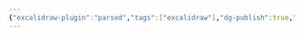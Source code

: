 ```yaml
---
{"excalidraw-plugin":"parsed","tags":["excalidraw"],"dg-publish":true,"permalink":"/docs/assets/argument-passing.excalidraw/","dgPassFrontmatter":true}
---
```

<style> .container {font-family: sans-serif; text-align: center;} .button-wrapper button {z-index: 1;height: 40px; width: 100px; margin: 10px;padding: 5px;} .excalidraw .App-menu_top .buttonList { display: flex;} .excalidraw-wrapper { height: 800px; margin: 50px; position: relative;} :root[dir="ltr"] .excalidraw .layer-ui__wrapper .zen-mode-transition.App-menu_bottom--transition-left {transform: none;} </style><script src="https://cdn.jsdelivr.net/npm/react@17/umd/react.production.min.js"></script><script src="https://cdn.jsdelivr.net/npm/react-dom@17/umd/react-dom.production.min.js"></script><script type="text/javascript" src="https://cdn.jsdelivr.net/npm/@excalidraw/excalidraw@0/dist/excalidraw.production.min.js"></script><div id="argument-passingexcalidraw.md"></div><script>(function(){const InitialData={"type":"excalidraw","version":2,"source":"https://github.com/zsviczian/obsidian-excalidraw-plugin/releases/tag/2.7.4","elements":[{"type":"rectangle","version":120,"versionNonce":2089628916,"isDeleted":false,"id":"vY3s0Yoa0ASziw2getBYL","fillStyle":"hachure","strokeWidth":2,"strokeStyle":"solid","roughness":2,"opacity":60,"angle":0,"x":-417.5079952478409,"y":-60.76210021972656,"strokeColor":"transparent","backgroundColor":"#b2f2bb","width":1058.5003967285156,"height":115.55221557617188,"seed":1713998384,"groupIds":[],"frameId":null,"roundness":{"type":3},"boundElements":[],"updated":1736753008563,"link":null,"locked":false,"index":"a0"},{"type":"rectangle","version":88,"versionNonce":1170457676,"isDeleted":false,"id":"WVsu9X_bCMHTDRQ4dK7u9","fillStyle":"hachure","strokeWidth":2,"strokeStyle":"solid","roughness":2,"opacity":60,"angle":0,"x":-417.5079952478409,"y":-246.73088073730472,"strokeColor":"transparent","backgroundColor":"#ffc9c9","width":1058.5003967285156,"height":170.00561523437503,"seed":2068630736,"groupIds":[],"frameId":null,"roundness":{"type":3},"boundElements":[],"updated":1736753008563,"link":null,"locked":false,"index":"a1"},{"type":"text","version":77,"versionNonce":1015182964,"isDeleted":false,"id":"Y9B0CUsM","fillStyle":"hachure","strokeWidth":1,"strokeStyle":"solid","roughness":1,"opacity":100,"angle":0,"x":-390.7998958826065,"y":-242.8039093017578,"strokeColor":"#1e1e1e","backgroundColor":"transparent","width":215.9999237060547,"height":45,"seed":276107472,"groupIds":[],"frameId":null,"roundness":null,"boundElements":[],"updated":1736753008563,"link":null,"locked":false,"fontSize":36,"fontFamily":1,"text":"main thread:","rawText":"main thread:","textAlign":"left","verticalAlign":"top","containerId":null,"originalText":"main thread:","lineHeight":1.25,"baseline":32,"autoResize":true,"index":"a2"},{"type":"text","version":16,"versionNonce":467491532,"isDeleted":false,"id":"Qwb67qny","fillStyle":"hachure","strokeWidth":1,"strokeStyle":"solid","roughness":1,"opacity":100,"angle":0,"x":-393.0414425134659,"y":-177.06480407714844,"strokeColor":"#1e1e1e","backgroundColor":"transparent","width":46.875,"height":24,"seed":926578384,"groupIds":[],"frameId":null,"roundness":null,"boundElements":[],"updated":1736753008563,"link":null,"locked":false,"fontSize":20,"fontFamily":3,"text":"main","rawText":"main","textAlign":"left","verticalAlign":"top","containerId":null,"originalText":"main","lineHeight":1.2,"baseline":18,"autoResize":true,"index":"a3"},{"type":"text","version":62,"versionNonce":525567988,"isDeleted":false,"id":"xtWBYooG","fillStyle":"hachure","strokeWidth":1,"strokeStyle":"solid","roughness":1,"opacity":100,"angle":0,"x":-241.9983822107315,"y":-178.38169860839844,"strokeColor":"#1e1e1e","backgroundColor":"transparent","width":128.90625,"height":24,"seed":1818434768,"groupIds":[],"frameId":null,"roundness":null,"boundElements":[],"updated":1736753008563,"link":null,"locked":false,"fontSize":20,"fontFamily":3,"text":"run_actions","rawText":"run_actions","textAlign":"left","verticalAlign":"top","containerId":null,"originalText":"run_actions","lineHeight":1.2,"baseline":18,"autoResize":true,"index":"a4"},{"type":"text","version":64,"versionNonce":1468014924,"isDeleted":false,"id":"NWx1okts","fillStyle":"hachure","strokeWidth":1,"strokeStyle":"solid","roughness":1,"opacity":100,"angle":0,"x":0.5399173498153687,"y":-178.69105529785156,"strokeColor":"#1e1e1e","backgroundColor":"transparent","width":93.9453125,"height":24,"seed":25625296,"groupIds":[],"frameId":null,"roundness":null,"boundElements":[],"updated":1736753008563,"link":null,"locked":false,"fontSize":20,"fontFamily":3,"text":"run_task","rawText":"run_task","textAlign":"left","verticalAlign":"top","containerId":null,"originalText":"run_task","lineHeight":1.2,"baseline":18,"autoResize":true,"index":"a5"},{"type":"text","version":112,"versionNonce":2030463348,"isDeleted":false,"id":"KDLWUP0k","fillStyle":"hachure","strokeWidth":1,"strokeStyle":"solid","roughness":1,"opacity":100,"angle":0,"x":168.39111363887787,"y":-178.69105529785156,"strokeColor":"#1e1e1e","backgroundColor":"transparent","width":234.375,"height":24,"seed":1430137040,"groupIds":[],"frameId":null,"roundness":null,"boundElements":[],"updated":1736753008563,"link":null,"locked":false,"fontSize":20,"fontFamily":3,"text":"process_create_initd","rawText":"process_create_initd","textAlign":"left","verticalAlign":"top","containerId":null,"originalText":"process_create_initd","lineHeight":1.2,"baseline":18,"autoResize":true,"index":"a6"},{"type":"text","version":169,"versionNonce":1342576588,"isDeleted":false,"id":"nqn2xr0U","fillStyle":"hachure","strokeWidth":1,"strokeStyle":"solid","roughness":1,"opacity":100,"angle":0,"x":459.0144656896591,"y":-178.69105529785156,"strokeColor":"#1e1e1e","backgroundColor":"transparent","width":152.34375,"height":24,"seed":857771728,"groupIds":[],"frameId":null,"roundness":null,"boundElements":[{"id":"RDJNar61WMOt336esRU6-","type":"arrow"}],"updated":1736753008563,"link":null,"locked":false,"fontSize":20,"fontFamily":3,"text":"thread_create","rawText":"thread_create","textAlign":"left","verticalAlign":"top","containerId":null,"originalText":"thread_create","lineHeight":1.2,"baseline":18,"autoResize":true,"index":"a7"},{"type":"text","version":200,"versionNonce":752950004,"isDeleted":false,"id":"up6uGoQs","fillStyle":"hachure","strokeWidth":1,"strokeStyle":"solid","roughness":1,"opacity":100,"angle":0,"x":459.0144656896591,"y":-110.71711730957031,"strokeColor":"#1e1e1e","backgroundColor":"transparent","width":140.8984375,"height":24,"seed":868627664,"groupIds":[],"frameId":null,"roundness":null,"boundElements":[],"updated":1736753008563,"link":null,"locked":false,"fontSize":20,"fontFamily":3,"text":"process_wait","rawText":"process_wait","textAlign":"left","verticalAlign":"top","containerId":null,"originalText":"process_wait","lineHeight":1.2,"baseline":18,"autoResize":true,"index":"a8"},{"type":"arrow","version":81,"versionNonce":1636384332,"isDeleted":false,"id":"BCaWMT6ZgLtO8w55zsY5S","fillStyle":"hachure","strokeWidth":2,"strokeStyle":"solid","roughness":0,"opacity":100,"angle":0,"x":-336.38223230838776,"y":-166.75987243652344,"strokeColor":"#1e1e1e","backgroundColor":"transparent","width":86.69232177734375,"height":0,"seed":482810576,"groupIds":[],"frameId":null,"roundness":null,"boundElements":[],"updated":1736753008563,"link":null,"locked":false,"startBinding":{"focus":-0.14125569661458334,"gap":9.784210205078125,"elementId":"Qwb67qny"},"endBinding":{"focus":0.031514485677083336,"gap":7.6915283203125,"elementId":"xtWBYooG"},"lastCommittedPoint":null,"startArrowhead":null,"endArrowhead":"arrow","points":[[0,0],[86.69232177734375,0]],"index":"a9"},{"type":"arrow","version":126,"versionNonce":1164549236,"isDeleted":false,"id":"RkO9fShShWdtGtLF6nwDU","fillStyle":"hachure","strokeWidth":2,"strokeStyle":"solid","roughness":0,"opacity":100,"angle":0,"x":-101.29632532596588,"y":-166.75987243652344,"strokeColor":"#1e1e1e","backgroundColor":"transparent","width":86.69232177734375,"height":0,"seed":1086013648,"groupIds":[],"frameId":null,"roundness":null,"boundElements":[],"updated":1736753008563,"link":null,"locked":false,"startBinding":{"focus":-0.031514485677083336,"gap":11.795806884765625,"elementId":"xtWBYooG"},"endBinding":{"focus":0.005734761555989583,"gap":15.1439208984375,"elementId":"NWx1okts"},"lastCommittedPoint":null,"startArrowhead":null,"endArrowhead":"arrow","points":[[0,0],[86.69232177734375,0]],"index":"aA"},{"type":"arrow","version":266,"versionNonce":1424200908,"isDeleted":false,"id":"kjB8EEBb2PEJTk9shZOAv","fillStyle":"hachure","strokeWidth":2,"strokeStyle":"solid","roughness":0,"opacity":100,"angle":0,"x":102.73345983028412,"y":-166.75987243652344,"strokeColor":"#1e1e1e","backgroundColor":"transparent","width":57.39947509765625,"height":0,"seed":1597679312,"groupIds":[],"frameId":null,"roundness":null,"boundElements":[],"updated":1736753008563,"link":null,"locked":false,"startBinding":{"focus":-0.005734761555989583,"gap":8.44354248046875,"elementId":"NWx1okts"},"endBinding":{"focus":0.005734761555989583,"gap":8.2581787109375,"elementId":"KDLWUP0k"},"lastCommittedPoint":null,"startArrowhead":null,"endArrowhead":"arrow","points":[[0,0],[57.39947509765625,0]],"index":"aB"},{"type":"arrow","version":438,"versionNonce":208006644,"isDeleted":false,"id":"I_JbaPVBlr2PsmaXfdfNh","fillStyle":"hachure","strokeWidth":2,"strokeStyle":"solid","roughness":0,"opacity":100,"angle":0,"x":410.2135623693466,"y":-166.75987243652344,"strokeColor":"#1e1e1e","backgroundColor":"transparent","width":40.00860595703125,"height":0,"seed":81611984,"groupIds":[],"frameId":null,"roundness":null,"boundElements":[],"updated":1736753008563,"link":null,"locked":false,"startBinding":null,"endBinding":{"focus":0.005734761555989583,"gap":8.79229736328125,"elementId":"nqn2xr0U"},"lastCommittedPoint":null,"startArrowhead":null,"endArrowhead":"arrow","points":[[0,0],[40.00860595703125,0]],"index":"aC"},{"type":"arrow","version":522,"versionNonce":1202658124,"isDeleted":false,"id":"hlmOV257uJWO9w_mN-ExM","fillStyle":"hachure","strokeWidth":2,"strokeStyle":"solid","roughness":0,"opacity":100,"angle":0,"x":408.4583133459091,"y":-165.1130828857422,"strokeColor":"#1e1e1e","backgroundColor":"transparent","width":37.56182861328125,"height":68.14346313476562,"seed":1799041744,"groupIds":[],"frameId":null,"roundness":null,"boundElements":[],"updated":1736753008563,"link":null,"locked":false,"startBinding":{"focus":-0.9855236047277146,"gap":5.69219970703125,"elementId":"KDLWUP0k"},"endBinding":{"focus":-1.0954536285911458,"gap":12.99432373046875,"elementId":"up6uGoQs"},"lastCommittedPoint":null,"startArrowhead":null,"endArrowhead":"arrow","points":[[0,0],[37.56182861328125,68.14346313476562]],"index":"aD"},{"type":"text","version":128,"versionNonce":584847220,"isDeleted":false,"id":"objbW5Vw","fillStyle":"hachure","strokeWidth":1,"strokeStyle":"solid","roughness":1,"opacity":100,"angle":0,"x":-390.7998958826065,"y":-55.386971724660725,"strokeColor":"#1e1e1e","backgroundColor":"transparent","width":219.6719207763672,"height":45,"seed":1031103024,"groupIds":[],"frameId":null,"roundness":null,"boundElements":[],"updated":1736753008563,"link":null,"locked":false,"fontSize":36,"fontFamily":1,"text":"user thread:","rawText":"user thread:","textAlign":"left","verticalAlign":"top","containerId":null,"originalText":"user thread:","lineHeight":1.25,"baseline":32,"autoResize":true,"index":"aE"},{"type":"text","version":61,"versionNonce":340120012,"isDeleted":false,"id":"AmAx3NNz","fillStyle":"hachure","strokeWidth":1,"strokeStyle":"solid","roughness":1,"opacity":100,"angle":0,"x":-393.0414425134659,"y":10.035842895507812,"strokeColor":"#1e1e1e","backgroundColor":"transparent","width":58.59375,"height":24,"seed":1318291504,"groupIds":[],"frameId":null,"roundness":null,"boundElements":[{"id":"lmPTNwy4elbC5c96jVGn8","type":"arrow"},{"id":"RDJNar61WMOt336esRU6-","type":"arrow"}],"updated":1736753008563,"link":null,"locked":false,"fontSize":20,"fontFamily":3,"text":"initd","rawText":"initd","textAlign":"left","verticalAlign":"top","containerId":null,"originalText":"initd","lineHeight":1.2,"baseline":18,"autoResize":true,"index":"aF"},{"type":"text","version":117,"versionNonce":420610292,"isDeleted":false,"id":"oODzxtWW","fillStyle":"hachure","strokeWidth":1,"strokeStyle":"solid","roughness":1,"opacity":100,"angle":0,"x":-241.9983822107315,"y":8.718948364257812,"strokeColor":"#1e1e1e","backgroundColor":"transparent","width":141.259765625,"height":24,"seed":5967408,"groupIds":[],"frameId":null,"roundness":null,"boundElements":[{"id":"VjmYtiDKzSZg3fYTv6Led","type":"arrow"}],"updated":1736753008563,"link":null,"locked":false,"fontSize":20,"fontFamily":3,"text":"process_exec","rawText":"process_exec","textAlign":"left","verticalAlign":"top","containerId":null,"originalText":"process_exec","lineHeight":1.2,"baseline":18,"autoResize":true,"index":"aG"},{"type":"arrow","version":236,"versionNonce":968996940,"isDeleted":false,"id":"lmPTNwy4elbC5c96jVGn8","fillStyle":"hachure","strokeWidth":2,"strokeStyle":"solid","roughness":0,"opacity":100,"angle":0,"x":-324.66348230838776,"y":20.340774536132812,"strokeColor":"#1e1e1e","backgroundColor":"transparent","width":74.97357177734375,"height":0,"seed":674875440,"groupIds":[],"frameId":null,"roundness":null,"boundElements":[],"updated":1736753008563,"link":null,"locked":false,"startBinding":{"focus":-0.14125569661458334,"gap":9.784210205078125,"elementId":"AmAx3NNz"},"endBinding":{"focus":0.031514485677083336,"gap":7.6915283203125,"elementId":"oODzxtWW"},"lastCommittedPoint":null,"startArrowhead":null,"endArrowhead":"arrow","points":[[0,0],[74.97357177734375,0]],"index":"aH"},{"type":"text","version":546,"versionNonce":109953652,"isDeleted":false,"id":"ToWCLg4b","fillStyle":"hachure","strokeWidth":1,"strokeStyle":"solid","roughness":1,"opacity":100,"angle":0,"x":-11.257568001747131,"y":8.718948364257812,"strokeColor":"#1e1e1e","backgroundColor":"transparent","width":82.03125,"height":24,"seed":62757005,"groupIds":[],"frameId":null,"roundness":null,"boundElements":[{"id":"LUFuCeT9ueQLCJb1-097l","type":"arrow"}],"updated":1736753008563,"link":null,"locked":false,"fontSize":20,"fontFamily":3,"text":"do_iret","rawText":"do_iret","textAlign":"left","verticalAlign":"top","containerId":null,"originalText":"do_iret","lineHeight":1.2,"baseline":18,"autoResize":true,"index":"aI"},{"type":"arrow","version":1096,"versionNonce":1140641484,"isDeleted":false,"id":"VjmYtiDKzSZg3fYTv6Led","fillStyle":"hachure","strokeWidth":2,"strokeStyle":"solid","roughness":0,"opacity":100,"angle":0,"x":-93.92266809940338,"y":20.340774536132812,"strokeColor":"#1e1e1e","backgroundColor":"transparent","width":74.97357177734375,"height":0,"seed":1727332077,"groupIds":[],"frameId":null,"roundness":null,"boundElements":[],"updated":1736753008563,"link":null,"locked":false,"startBinding":{"focus":-0.031514485677083336,"gap":7.450714111328125,"elementId":"oODzxtWW"},"endBinding":{"focus":0.031514485677083336,"gap":7.6915283203125,"elementId":"ToWCLg4b"},"lastCommittedPoint":null,"startArrowhead":null,"endArrowhead":"arrow","points":[[0,0],[74.97357177734375,0]],"index":"aJ"},{"type":"arrow","version":90,"versionNonce":571823092,"isDeleted":false,"id":"RDJNar61WMOt336esRU6-","fillStyle":"hachure","strokeWidth":2,"strokeStyle":"solid","roughness":2,"opacity":60,"angle":0,"x":450.73349034786224,"y":-164.6107940673828,"strokeColor":"#f08c00","backgroundColor":"transparent","width":812.4368591308594,"height":167.1312255859375,"seed":1923817008,"groupIds":[],"frameId":null,"roundness":{"type":2},"boundElements":[],"updated":1736753008563,"link":null,"locked":false,"startBinding":{"elementId":"nqn2xr0U","focus":0.5526983993335116,"gap":8.280975341796875},"endBinding":{"elementId":"AmAx3NNz","focus":-1.0592821526366774,"gap":7.515411376953125},"lastCommittedPoint":null,"startArrowhead":null,"endArrowhead":"arrow","points":[[0,0],[-812.4368591308594,167.1312255859375]],"index":"aK"},{"type":"text","version":612,"versionNonce":865146188,"isDeleted":false,"id":"1wELq3Od","fillStyle":"hachure","strokeWidth":1,"strokeStyle":"solid","roughness":1,"opacity":100,"angle":0,"x":158.07380792341735,"y":8.718948364257812,"strokeColor":"#1e1e1e","backgroundColor":"transparent","width":70.3125,"height":24,"seed":618371587,"groupIds":[],"frameId":null,"roundness":null,"boundElements":[{"id":"O-794BlCyDjdiZ_uJqa9z","type":"arrow"}],"updated":1736753008563,"link":null,"locked":false,"fontSize":20,"fontFamily":3,"text":"_start","rawText":"_start","textAlign":"left","verticalAlign":"top","containerId":null,"originalText":"_start","lineHeight":1.2,"baseline":18,"autoResize":true,"index":"aL"},{"type":"arrow","version":1232,"versionNonce":1504621940,"isDeleted":false,"id":"LUFuCeT9ueQLCJb1-097l","fillStyle":"hachure","strokeWidth":2,"strokeStyle":"solid","roughness":0,"opacity":100,"angle":0,"x":75.4087078257611,"y":20.340774536132812,"strokeColor":"#1e1e1e","backgroundColor":"transparent","width":74.97357177734375,"height":0,"seed":452944291,"groupIds":[],"frameId":null,"roundness":null,"boundElements":[],"updated":1736753008563,"link":null,"locked":false,"startBinding":{"focus":-0.03151448567708332,"gap":4.63502582750823,"elementId":"ToWCLg4b"},"endBinding":{"focus":0.03151448567708333,"gap":7.6915283203125,"elementId":"1wELq3Od"},"lastCommittedPoint":null,"startArrowhead":null,"endArrowhead":"arrow","points":[[0,0],[74.97357177734375,0]],"index":"aM"},{"type":"text","version":682,"versionNonce":1708690380,"isDeleted":false,"id":"k8Zx7W5m","fillStyle":"hachure","strokeWidth":1,"strokeStyle":"solid","roughness":1,"opacity":100,"angle":0,"x":320.7599330262134,"y":8.718948364257812,"strokeColor":"#1e1e1e","backgroundColor":"transparent","width":46.875,"height":24,"seed":1469554224,"groupIds":[],"frameId":null,"roundness":null,"boundElements":[{"id":"O-794BlCyDjdiZ_uJqa9z","type":"arrow"}],"updated":1736753008563,"link":null,"locked":false,"fontSize":20,"fontFamily":3,"text":"main","rawText":"main","textAlign":"left","verticalAlign":"top","containerId":null,"originalText":"main","lineHeight":1.2,"baseline":18,"autoResize":true,"index":"aN"},{"type":"arrow","version":1376,"versionNonce":1788864244,"isDeleted":false,"id":"O-794BlCyDjdiZ_uJqa9z","fillStyle":"hachure","strokeWidth":2,"strokeStyle":"solid","roughness":0,"opacity":100,"angle":0,"x":238.09483292855714,"y":20.340774536132812,"strokeColor":"#1e1e1e","backgroundColor":"transparent","width":74.97357177734375,"height":0,"seed":560513744,"groupIds":[],"frameId":null,"roundness":null,"boundElements":[],"updated":1736753008563,"link":null,"locked":false,"startBinding":{"elementId":"1wELq3Od","focus":-0.03151448567708333,"gap":9.70852500513979},"endBinding":{"elementId":"k8Zx7W5m","focus":0.031514485677083336,"gap":7.6915283203125},"lastCommittedPoint":null,"startArrowhead":null,"endArrowhead":"arrow","points":[[0,0],[74.97357177734375,0]],"index":"aO"}],"appState":{"theme":"light","viewBackgroundColor":"#ffffff","currentItemStrokeColor":"transparent","currentItemBackgroundColor":"#b2f2bb","currentItemFillStyle":"hachure","currentItemStrokeWidth":2,"currentItemStrokeStyle":"solid","currentItemRoughness":2,"currentItemOpacity":60,"currentItemFontFamily":3,"currentItemFontSize":36,"currentItemTextAlign":"left","currentItemStartArrowhead":null,"currentItemEndArrowhead":"arrow","currentItemArrowType":"round","scrollX":445.3631213123863,"scrollY":455.82609085088353,"zoom":{"value":1.602031},"currentItemRoundness":"round","gridSize":null,"gridStep":5,"gridModeEnabled":false,"gridColor":{"Bold":"rgba(217, 217, 217, 0.5)","Regular":"rgba(230, 230, 230, 0.5)"},"currentStrokeOptions":null,"frameRendering":{"enabled":true,"clip":true,"name":true,"outline":true},"objectsSnapModeEnabled":false,"activeTool":{"type":"selection","customType":null,"locked":false,"lastActiveTool":null}},"files":{}};InitialData.scrollToContent=true;App=()=>{const e=React.useRef(null),t=React.useRef(null),[n,i]=React.useState({width:void 0,height:void 0});return React.useEffect(()=>{i({width:t.current.getBoundingClientRect().width,height:t.current.getBoundingClientRect().height});const e=()=>{i({width:t.current.getBoundingClientRect().width,height:t.current.getBoundingClientRect().height})};return window.addEventListener("resize",e),()=>window.removeEventListener("resize",e)},[t]),React.createElement(React.Fragment,null,React.createElement("div",{className:"excalidraw-wrapper",ref:t},React.createElement(ExcalidrawLib.Excalidraw,{ref:e,width:n.width,height:n.height,initialData:InitialData,viewModeEnabled:!0,zenModeEnabled:!0,gridModeEnabled:!1})))},excalidrawWrapper=document.getElementById("argument-passingexcalidraw.md");ReactDOM.render(React.createElement(App),excalidrawWrapper);})();</script>